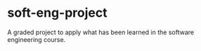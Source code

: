 # soft-eng-project
A graded project to apply what has been learned in the software engineering course.
